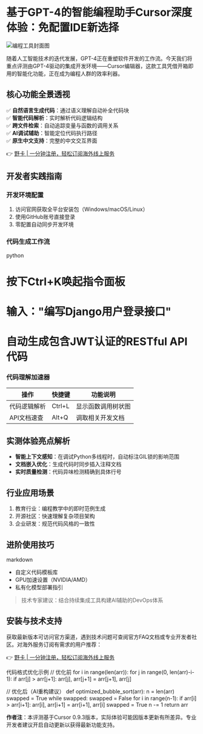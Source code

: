 # 基于GPT-4的智能编程助手Cursor深度体验：免配置IDE新选择

![编程工具封面图](https://via.placeholder.com/800x400)

随着人工智能技术的迭代发展，GPT-4正在重塑软件开发的工作流。今天我们将重点评测由GPT-4驱动的集成开发环境——Cursor编辑器，这款工具凭借开箱即用的智能化功能，正在成为编程人群的效率利器。

## 核心功能全景透视
✅ **自然语言生成代码**：通过语义理解自动补全代码块  
✅ **智能代码解析**：实时解析代码逻辑结构  
✅ **跨文件检索**：自动追踪变量与函数的调用关系  
✅ **AI调试辅助**：智能定位代码执行路径  
✅ **原生中文支持**：完整的中文交互界面

👉 [野卡 | 一分钟注册，轻松订阅海外线上服务](https://bbtdd.com/yeka)

## 开发者实践指南
### 开发环境配置
1. 访问官网获取全平台安装包（Windows/macOS/Linux）
2. 使用GitHub账号直接登录
3. 零配置自动同步开发环境

### 代码生成工作流
python
# 按下Ctrl+K唤起指令面板
# 输入："编写Django用户登录接口"
# 自动生成包含JWT认证的RESTful API代码


### 代码理解加速器
| 操作           | 快捷键     | 功能说明                  |
|----------------|------------|-------------------------|
| 代码逻辑解析    | Ctrl+L     | 显示函数调用树状图       |
| API文档速查     | Alt+Q      | 调取相关开发文档         |

## 实测体验亮点解析
- **智能上下文感知**：在调试Python多线程时，自动标注GIL锁的影响范围
- **文档嵌入优化**：生成代码时同步插入注释文档
- **实时质量检测**：代码异味检测精确到具体行号

## 行业应用场景
1. 教育行业：编程教学中的即时范例生成
2. 开源社区：快速理解复杂项目架构
3. 企业研发：规范代码风格的一致性

## 进阶使用技巧
markdown
- 自定义代码模板库
- GPU加速设置（NVIDIA/AMD）
- 私有化模型部署指引


> 技术专家建议：结合持续集成工具构建AI辅助的DevOps体系

## 安装与技术支持
获取最新版本可访问官方渠道，遇到技术问题可查阅官方FAQ文档或专业开发者社区。对海外服务订阅有需求的用户推荐：

👉 [野卡 | 一分钟注册，轻松订阅海外线上服务](https://bbtdd.com/yeka)

代码格式优化示例
// 优化前
for i in range(len(arr)):
    for j in range(0, len(arr)-i-1):
        if arr[j] > arr[j+1]:
            arr[j], arr[j+1] = arr[j+1], arr[j]

// 优化后（AI重构建议）
def optimized_bubble_sort(arr):
    n = len(arr)
    swapped = True
    while swapped:
        swapped = False
        for i in range(n-1):
            if arr[i] > arr[i+1]:
                arr[i], arr[i+1] = arr[i+1], arr[i]
                swapped = True
        n -= 1
    return arr


**作者注**：本评测基于Cursor 0.9.3版本，实际体验可能因版本更新有所差异。专业开发者建议开启自动更新以获得最新功能支持。